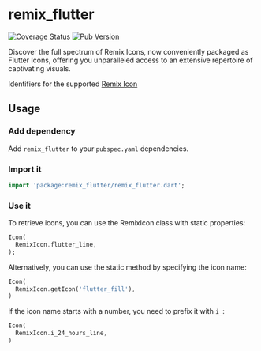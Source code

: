 # remix_flutter

[![Coverage Status](https://coveralls.io/repos/github/xushengs/remix_flutter/badge.svg?branch=main)](https://coveralls.io/github/xushengs/remix_flutter?branch=main) [![Pub Version](https://img.shields.io/pub/v/remix_flutter)](https://pub.dev/packages/remix_flutter)

Discover the full spectrum of Remix Icons, now conveniently packaged as Flutter Icons, offering you unparalleled access to an extensive repertoire of captivating visuals.

Identifiers for the supported [Remix Icon](https://remixicon.com)

## Usage

### Add dependency

Add `remix_flutter` to your `pubspec.yaml` dependencies.

### Import it

```dart
import 'package:remix_flutter/remix_flutter.dart';
```

### Use it

To retrieve icons, you can use the RemixIcon class with static properties:

```dart
Icon(
  RemixIcon.flutter_line,
);
```

Alternatively, you can use the static method by specifying the icon name:

```dart
Icon(
  RemixIcon.getIcon('flutter_fill'),
)
```

If the icon name starts with a number, you need to prefix it with `i_`:

```dart
Icon(
  RemixIcon.i_24_hours_line,
)
```
